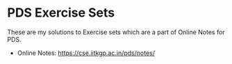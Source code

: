 # PDS Exercise Sets

These are my solutions to Exercise sets which are a part of Online Notes for PDS.

- Online Notes: https://cse.iitkgp.ac.in/pds/notes/
